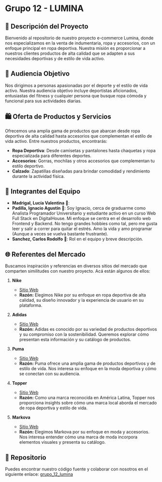 # Grupo 12 - LUMINA

## 🚀 Descripción del Proyecto

Bienvenido al repositorio de nuestro proyecto e-commerce Lumina, donde nos especializamos en la venta de indumentaria, ropa y accesorios, con un enfoque principal en ropa deportiva. Nuestra misión es proporcionar a nuestros clientes productos de alta calidad que se adapten a sus necesidades deportivas y de estilo de vida activo.

## 🎯 Audiencia Objetivo

Nos dirigimos a personas apasionadas por el deporte y el estilo de vida activo. Nuestra audiencia objetivo incluye deportistas aficionados, entusiastas del fitness y cualquier persona que busque ropa cómoda y funcional para sus actividades diarias.

## 🛍️ Oferta de Productos y Servicios

Ofrecemos una amplia gama de productos que abarcan desde ropa deportiva de alta calidad hasta accesorios que complementan el estilo de vida activo. Entre nuestros productos, encontrarás:

- **Ropa Deportiva**: Desde camisetas y pantalones hasta chaquetas y ropa especializada para diferentes deportes.
- **Accesorios**: Gorras, mochilas y otros accesorios que complementan tu estilo deportivo.
- **Calzado**: Zapatillas diseñadas para brindar comodidad y rendimiento durante la actividad física.

## 👥 Integrantes del Equipo

- **Madrigal, Lucía Valentina** 🎨:
- **Padilla, Ignacio Agustín** 🚀: Soy Ignacio, cerca de graduarme como Analista Programador Universitario y estudiante activo en un curso Web Full Stack en DigitalHouse.      Mi enfoque se centra en el desarrollo web Frontend y Backend. No tengo grandes hobbies como tal, pero me gusta leer y salir a correr para quitar el estrés. Amo la vida y amo programar (Aunque a veces se vuelva bastante frustrante).
- **Sanchez, Carlos Rodolfo** 🧠: Rol en el equipo y breve descripción.

## 🌐 Referentes del Mercado

Buscamos inspiración y referencias en diversos sitios del mercado que comparten similitudes con nuestro proyecto. Acá están algunos de ellos:

1. **Nike**
   - [Sitio Web](https://www.nike.com/)
   - **Razón:** Elegimos Nike por su enfoque en ropa deportiva de alta calidad, su diseño innovador y la experiencia de usuario en su plataforma.

2. **Adidas**
   - [Sitio Web](https://www.adidas.com.ar/)
   - **Razón:** Adidas es conocido por su variedad de productos deportivos y su compromiso con la sostenibilidad. Queremos explorar cómo presentan esta información y su catálogo de productos.

3. **Puma**
   - [Sitio Web](https://ar.puma.com/)
   - **Razón:** Puma ofrece una amplia gama de productos deportivos y de estilo de vida. Nos interesa su enfoque en la moda deportiva y cómo se conectan con su audiencia.

4. **Topper**
   - [Sitio Web](https://www.topper.com.ar/)
   - **Razón:** Como una marca reconocida en América Latina, Topper nos proporciona insights sobre cómo una marca local aborda el mercado de ropa deportiva y estilo de vida.

5. **Markova**
   - [Sitio Web](https://markova.com/)
   - **Razón:** Elegimos Markova por su enfoque en moda y accesorios. Nos interesa entender cómo una marca de moda incorpora elementos visuales y presenta su catálogo.


## 🔗 Repositorio

Puedes encontrar nuestro código fuente y colaborar con nosotros en el siguiente enlace: [grupo_12_lumina](https://github.com/nachopad/grupo_12_lumina)
